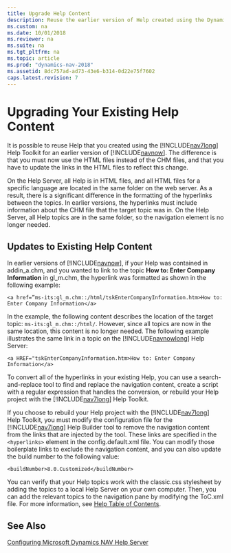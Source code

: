 ```yaml
---
title: Upgrade Help Content
description: Reuse the earlier version of Help created using the Dynamics NAV Help Toolkit which is supported by using the HTML files.
ms.custom: na
ms.date: 10/01/2018
ms.reviewer: na
ms.suite: na
ms.tgt_pltfrm: na
ms.topic: article
ms.prod: "dynamics-nav-2018"
ms.assetid: 8dc757ad-ad73-43e6-b314-0d22e75f7602
caps.latest.revision: 7
---
```

# Upgrading Your Existing Help Content
It is possible to reuse Help that you created using the [!INCLUDE[nav7long](includes/nav7long_md.md)] Help Toolkit for an earlier version of [!INCLUDE[navnow](includes/navnow_md.md)]. The difference is that you must now use the HTML files instead of the CHM files, and that you have to update the links in the HTML files to reflect this change.  
  
 On the Help Server, all Help is in HTML files, and all HTML files for a specific language are located in the same folder on the web server. As a result, there is a significant difference in the formatting of the hyperlinks between the topics. In earlier versions, the hyperlinks must include information about the CHM file that the target topic was in. On the Help Server, all Help topics are in the same folder, so the navigation element is no longer needed.  
  
## Updates to Existing Help Content  
 In earlier versions of [!INCLUDE[navnow](includes/navnow_md.md)], if your Help was contained in addin\_a.chm, and you wanted to link to the topic **How to: Enter Company Information** in gl\_m.chm, the hyperlink was formatted as shown in the following example:  
  
```  
<a href=”ms-its:gl_m.chm::/html/tskEnterCompanyInformation.htm>How to: Enter Company Information</a>  
```  
  
 In the example, the following content describes the location of the target topic: `ms-its:gl_m.chm::/html/`. However, since all topics are now in the same location, this content is no longer needed. The following example illustrates the same link in a topic on the [!INCLUDE[navnowlong](includes/navnowlong_md.md)] Help Server:  
  
```  
<a HREF="tskEnterCompanyInformation.htm>How to: Enter Company Information</a>  
```  
  
 To convert all of the hyperlinks in your existing Help, you can use a search-and-replace tool to find and replace the navigation content, create a script with a regular expression that handles the conversion, or rebuild your Help project with the [!INCLUDE[nav7long](includes/nav7long_md.md)] Help Toolkit.  
  
 If you choose to rebuild your Help project with the [!INCLUDE[nav7long](includes/nav7long_md.md)] Help Toolkit, you must modify the configuration file for the [!INCLUDE[nav7long](includes/nav7long_md.md)] Help Builder tool to remove the navigation content from the links that are injected by the tool. These links are specified in the `<hyperlinks>` element in the config.default.xml file. You can modify those boilerplate links to exclude the navigation content, and you can also update the build number to the following value:  
  
```  
<buildNumber>8.0.Customized</buildNumber>  
```  
  
 You can verify that your Help topics work with the classic.css stylesheet by adding the topics to a local Help Server on your own computer. Then, you can add the relevant topics to the navigation pane by modifying the ToC.xml file. For more information, see [Help Table of Contents](Help-Table-of-Contents.md).  
  
## See Also  
 [Configuring Microsoft Dynamics NAV Help Server](Configuring-Microsoft-Dynamics-NAV-Help-Server.md)